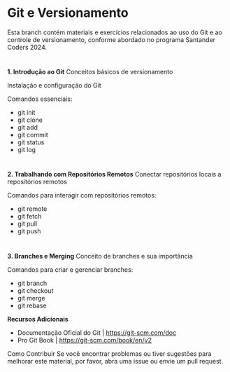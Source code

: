 # Git e Versionamento
Esta branch contém materiais e exercícios relacionados ao uso do Git e ao controle de versionamento, conforme abordado no programa Santander Coders 2024.

#

**1. Introdução ao Git**
Conceitos básicos de versionamento

Instalação e configuração do Git

Comandos essenciais:

- git init
- git clone
- git add
- git commit
- git status
- git log

#

**2. Trabalhando com Repositórios Remotos**
Conectar repositórios locais a repositórios remotos

Comandos para interagir com repositórios remotos:

- git remote
- git fetch
- git pull
- git push

#

**3. Branches e Merging**
Conceito de branches e sua importância

Comandos para criar e gerenciar branches:

- git branch
- git checkout
- git merge
- git rebase

**Recursos Adicionais**
- Documentação Oficial do Git | https://git-scm.com/doc
- Pro Git Book | https://git-scm.com/book/en/v2

Como Contribuir
Se você encontrar problemas ou tiver sugestões para melhorar este material, por favor, abra uma issue ou envie um pull request.
